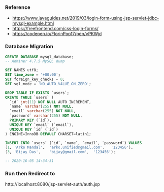 ### Reference
* https://www.javaguides.net/2019/03/login-form-using-jsp-servlet-jdbc-mysql-example.html
* https://freefrontend.com/css-login-forms/
* https://codepen.io/FlorinPop17/pen/vPKWjd

### Database Migration
```sql
CREATE DATABASE mysql_database;
-- Adminer 4.7.5 MySQL dump

SET NAMES utf8;
SET time_zone = '+00:00';
SET foreign_key_checks = 0;
SET sql_mode = 'NO_AUTO_VALUE_ON_ZERO';

DROP TABLE IF EXISTS `users`;
CREATE TABLE `users` (
  `id` int(11) NOT NULL AUTO_INCREMENT,
  `name` varchar(255) NOT NULL,
  `email` varchar(255) NOT NULL,
  `password` varchar(255) NOT NULL,
  PRIMARY KEY (`id`),
  UNIQUE KEY `email` (`email`),
  UNIQUE KEY `id` (`id`)
) ENGINE=InnoDB DEFAULT CHARSET=latin1;

INSERT INTO `users` (`id`, `name`, `email`, `password`) VALUES
(1,	'Arko Mandal',	'arko.unified@gmail.com',	'123456'),
(3,	'Bijay Das',	'bijay@gmail.com',	'123456');

-- 2020-10-05 14:34:31
```

### Run then Redirect to
http://localhost:8080/jsp-servlet-auth/auth.jsp